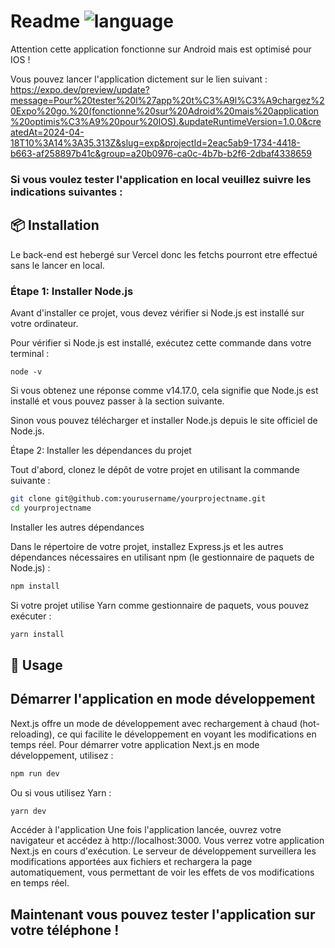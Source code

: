 # Readme ![language](https://img.shields.io/badge/language-javascript-blue.svg)

Attention cette application fonctionne sur Android mais est optimisé pour IOS !

Vous pouvez lancer l'application dictement sur le lien suivant : 
https://expo.dev/preview/update?message=Pour%20tester%20l%27app%20t%C3%A9l%C3%A9chargez%20Expo%20go.%20(fonctionne%20sur%20Adroid%20mais%20application%20optimis%C3%A9%20pour%20IOS).&updateRuntimeVersion=1.0.0&createdAt=2024-04-18T10%3A14%3A35.313Z&slug=exp&projectId=2eac5ab9-1734-4418-b663-af258897b41c&group=a20b0976-ca0c-4b7b-b2f6-2dbaf4338659

### Si vous voulez tester l'application en local veuillez suivre les indications suivantes : 


## :package: Installation

Le back-end est hebergé sur Vercel donc les fetchs pourront etre effectué sans le lancer en local. 

### Étape 1: Installer Node.js


Avant d'installer ce projet, vous devez vérifier si Node.js est installé sur votre ordinateur.

Pour vérifier si Node.js est installé, exécutez cette commande dans votre terminal :


```
node -v
```

Si vous obtenez une réponse comme v14.17.0, cela signifie que Node.js est installé et vous pouvez passer à la section suivante.

Sinon vous pouvez télécharger et installer Node.js depuis le site officiel de Node.js.

Étape 2: Installer les dépendances du projet


Tout d'abord, clonez le dépôt de votre projet en utilisant la commande suivante :

```sh
git clone git@github.com:yourusername/yourprojectname.git
cd yourprojectname
```

Installer les autres dépendances

Dans le répertoire de votre projet, installez Express.js et les autres dépendances nécessaires en utilisant npm (le gestionnaire de paquets de Node.js) :

```sh
npm install
```

Si votre projet utilise Yarn comme gestionnaire de paquets, vous pouvez exécuter :

```sh
yarn install
```


## 🚀 Usage

## Démarrer l'application en mode développement
Next.js offre un mode de développement avec rechargement à chaud (hot-reloading), ce qui facilite le développement en voyant les modifications en temps réel. Pour démarrer votre application Next.js en mode développement, utilisez :

```sh
npm run dev
```

Ou si vous utilisez Yarn :

```sh
yarn dev
```

Accéder à l'application
Une fois l'application lancée, ouvrez votre navigateur et accédez à http://localhost:3000. Vous verrez votre application Next.js en cours d'exécution. Le serveur de développement surveillera les modifications apportées aux fichiers et rechargera la page automatiquement, vous permettant de voir les effets de vos modifications en temps réel.

## Maintenant vous pouvez tester l'application sur votre téléphone ! 
